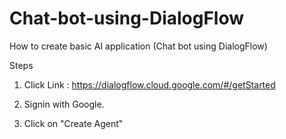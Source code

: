 # Chat-bot-using-DialogFlow
How to create basic AI application (Chat bot using DialogFlow)

Steps
1. Click Link : https://dialogflow.cloud.google.com/#/getStarted

2. Signin with Google.

3. Click on "Create Agent"


